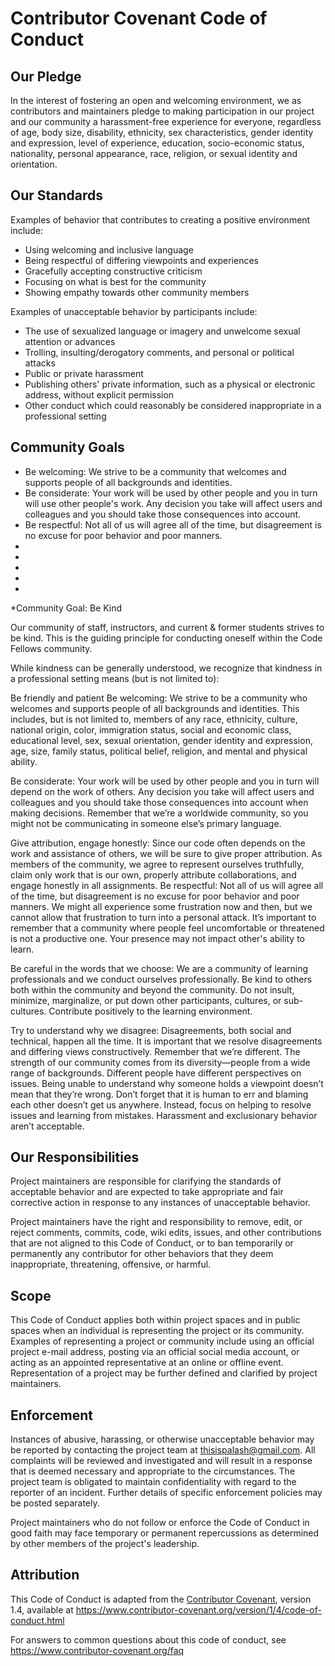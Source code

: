 # Contributor Covenant Code of Conduct

## Our Pledge

In the interest of fostering an open and welcoming environment, we as
contributors and maintainers pledge to making participation in our project and
our community a harassment-free experience for everyone, regardless of age, body
size, disability, ethnicity, sex characteristics, gender identity and expression,
level of experience, education, socio-economic status, nationality, personal
appearance, race, religion, or sexual identity and orientation.

## Our Standards

Examples of behavior that contributes to creating a positive environment
include:

* Using welcoming and inclusive language
* Being respectful of differing viewpoints and experiences
* Gracefully accepting constructive criticism
* Focusing on what is best for the community
* Showing empathy towards other community members

Examples of unacceptable behavior by participants include:

* The use of sexualized language or imagery and unwelcome sexual attention or
 advances
* Trolling, insulting/derogatory comments, and personal or political attacks
* Public or private harassment
* Publishing others' private information, such as a physical or electronic
 address, without explicit permission
* Other conduct which could reasonably be considered inappropriate in a
 professional setting
 
## Community Goals
* Be welcoming: We strive to be a community that welcomes and supports people of all backgrounds and identities. 
* Be considerate: Your work will be used by other people and you in turn will use other people's work. Any decision you take will affect users and colleagues and you should take those consequences into account.
* Be respectful: Not all of us will agree all of the time, but disagreement is no excuse for poor behavior and poor manners.
*
*
*
*
*
*Community Goal: Be Kind

Our community of staff, instructors, and current & former students strives to be kind. This is the guiding principle for conducting oneself within the Code Fellows community.

While kindness can be generally understood, we recognize that kindness in a professional setting means (but is not limited to):

Be friendly and patient
Be welcoming: We strive to be a community who welcomes and supports people of all backgrounds and identities. This includes, but is not limited to, members of any race, ethnicity, culture, national origin, color, immigration status, social and economic class, educational level, sex, sexual orientation, gender identity and expression, age, size, family status, political belief, religion, and mental and physical ability.

Be considerate: Your work will be used by other people and you in turn will depend on the work of others. Any decision you take will affect users and colleagues and you should take those consequences into account when making decisions. Remember that we’re a worldwide community, so you might not be communicating in someone else’s primary language.

Give attribution, engage honestly: Since our code often depends on the work and assistance of others, we will be sure to give proper attribution. As members of the community, we agree to represent ourselves truthfully, claim only work that is our own, properly attribute collaborations, and engage honestly in all assignments.
Be respectful: Not all of us will agree all of the time, but disagreement is no excuse for poor behavior and poor manners. We might all experience some frustration now and then, but we cannot allow that frustration to turn into a personal attack. It’s important to remember that a community where people feel uncomfortable or threatened is not a productive one. Your presence may not impact other's ability to learn.

Be careful in the words that we choose: We are a community of learning professionals and we conduct ourselves professionally. Be kind to others both within the community and beyond the community. Do not insult, minimize, marginalize, or put down other participants, cultures, or sub-cultures. Contribute positively to the learning environment.

Try to understand why we disagree: Disagreements, both social and technical, happen all the time. It is important that we resolve disagreements and differing views constructively. Remember that we’re different. The strength of our community comes from its diversity—people from a wide range of backgrounds. Different people have different perspectives on issues. Being unable to understand why someone holds a viewpoint doesn’t mean that they’re wrong. Don’t forget that it is human to err and blaming each other doesn’t get us anywhere. Instead, focus on helping to resolve issues and learning from mistakes.
Harassment and exclusionary behavior aren’t acceptable.


## Our Responsibilities

Project maintainers are responsible for clarifying the standards of acceptable
behavior and are expected to take appropriate and fair corrective action in
response to any instances of unacceptable behavior.

Project maintainers have the right and responsibility to remove, edit, or
reject comments, commits, code, wiki edits, issues, and other contributions
that are not aligned to this Code of Conduct, or to ban temporarily or
permanently any contributor for other behaviors that they deem inappropriate,
threatening, offensive, or harmful.

## Scope

This Code of Conduct applies both within project spaces and in public spaces
when an individual is representing the project or its community. Examples of
representing a project or community include using an official project e-mail
address, posting via an official social media account, or acting as an appointed
representative at an online or offline event. Representation of a project may be
further defined and clarified by project maintainers.

## Enforcement

Instances of abusive, harassing, or otherwise unacceptable behavior may be
reported by contacting the project team at thisispalash@gmail.com. All
complaints will be reviewed and investigated and will result in a response that
is deemed necessary and appropriate to the circumstances. The project team is
obligated to maintain confidentiality with regard to the reporter of an incident.
Further details of specific enforcement policies may be posted separately.

Project maintainers who do not follow or enforce the Code of Conduct in good
faith may face temporary or permanent repercussions as determined by other
members of the project's leadership.

## Attribution

This Code of Conduct is adapted from the [Contributor Covenant][homepage], version 1.4,
available at https://www.contributor-covenant.org/version/1/4/code-of-conduct.html

[homepage]: https://www.contributor-covenant.org

For answers to common questions about this code of conduct, see
https://www.contributor-covenant.org/faq
